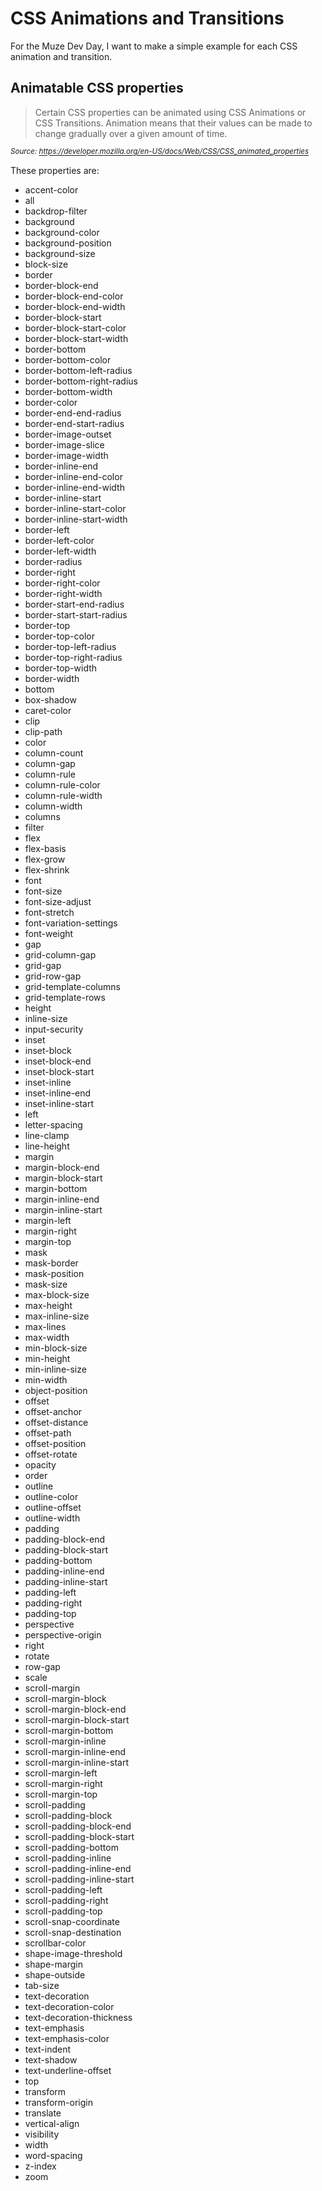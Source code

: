 # CSS Animations and Transitions

For the Muze Dev Day, I want to make a simple example for each CSS animation and transition.

## Animatable CSS properties

> Certain CSS properties can be animated using CSS Animations or CSS Transitions. Animation means that their values can be made to change gradually over a given amount of time.

_<sup>
Source: https://developer.mozilla.org/en-US/docs/Web/CSS/CSS_animated_properties 
</sup>_

These properties are:

- accent-color
- all
- backdrop-filter
- background
- background-color
- background-position
- background-size
- block-size
- border
- border-block-end
- border-block-end-color
- border-block-end-width
- border-block-start
- border-block-start-color
- border-block-start-width
- border-bottom
- border-bottom-color
- border-bottom-left-radius
- border-bottom-right-radius
- border-bottom-width
- border-color
- border-end-end-radius
- border-end-start-radius
- border-image-outset
- border-image-slice
- border-image-width
- border-inline-end
- border-inline-end-color
- border-inline-end-width
- border-inline-start
- border-inline-start-color
- border-inline-start-width
- border-left
- border-left-color
- border-left-width
- border-radius
- border-right
- border-right-color
- border-right-width
- border-start-end-radius
- border-start-start-radius
- border-top
- border-top-color
- border-top-left-radius
- border-top-right-radius
- border-top-width
- border-width
- bottom
- box-shadow
- caret-color
- clip
- clip-path
- color
- column-count
- column-gap
- column-rule
- column-rule-color
- column-rule-width
- column-width
- columns
- filter
- flex
- flex-basis
- flex-grow
- flex-shrink
- font
- font-size
- font-size-adjust
- font-stretch
- font-variation-settings
- font-weight
- gap
- grid-column-gap
- grid-gap
- grid-row-gap
- grid-template-columns
- grid-template-rows
- height
- inline-size
- input-security
- inset
- inset-block
- inset-block-end
- inset-block-start
- inset-inline
- inset-inline-end
- inset-inline-start
- left
- letter-spacing
- line-clamp
- line-height
- margin
- margin-block-end
- margin-block-start
- margin-bottom
- margin-inline-end
- margin-inline-start
- margin-left
- margin-right
- margin-top
- mask
- mask-border
- mask-position
- mask-size
- max-block-size
- max-height
- max-inline-size
- max-lines
- max-width
- min-block-size
- min-height
- min-inline-size
- min-width
- object-position
- offset
- offset-anchor
- offset-distance
- offset-path
- offset-position
- offset-rotate
- opacity
- order
- outline
- outline-color
- outline-offset
- outline-width
- padding
- padding-block-end
- padding-block-start
- padding-bottom
- padding-inline-end
- padding-inline-start
- padding-left
- padding-right
- padding-top
- perspective
- perspective-origin
- right
- rotate
- row-gap
- scale
- scroll-margin
- scroll-margin-block
- scroll-margin-block-end
- scroll-margin-block-start
- scroll-margin-bottom
- scroll-margin-inline
- scroll-margin-inline-end
- scroll-margin-inline-start
- scroll-margin-left
- scroll-margin-right
- scroll-margin-top
- scroll-padding
- scroll-padding-block
- scroll-padding-block-end
- scroll-padding-block-start
- scroll-padding-bottom
- scroll-padding-inline
- scroll-padding-inline-end
- scroll-padding-inline-start
- scroll-padding-left
- scroll-padding-right
- scroll-padding-top
- scroll-snap-coordinate
- scroll-snap-destination
- scrollbar-color
- shape-image-threshold
- shape-margin
- shape-outside
- tab-size
- text-decoration
- text-decoration-color
- text-decoration-thickness
- text-emphasis
- text-emphasis-color
- text-indent
- text-shadow
- text-underline-offset
- top
- transform
- transform-origin
- translate
- vertical-align
- visibility
- width
- word-spacing
- z-index
- zoom

